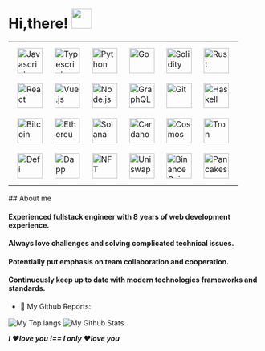 # Hi,there! <img src='https://em-content.zobj.net/source/microsoft-teams/337/waving-hand_1f44b.png' width="40px"/>

<table align="center">
<tr>
<td valign="top" width="100%">
<img style="margin: 10px" src="https://profilinator.rishav.dev/skills-assets/javascript-original.svg" alt="Javascript" height="50" />  
<img style="margin: 10px" src="https://profilinator.rishav.dev/skills-assets/typescript-original.svg" alt="Typescript" height="50" />  
<img style="margin: 10px" src="https://profilinator.rishav.dev/skills-assets/python-original.svg" alt="Python" height="50" />  
<img style="margin: 10px" src="https://profilinator.rishav.dev/skills-assets/go-original.svg" alt="Go" height="50" />  
<img style="margin: 10px" src="https://docs.soliditylang.org/en/v0.8.11/_static/logo.svg" alt="Solidity" height="50" />  
<img style="margin: 10px" src="https://profilinator.rishav.dev/skills-assets/rust-plain.svg" alt="Rust" height="50" />  
<br>
<img style="margin: 10px" src="https://profilinator.rishav.dev/skills-assets/react-original-wordmark.svg" alt="React" height="50" />  
<img style="margin: 10px" src="https://profilinator.rishav.dev/skills-assets/vuejs-original-wordmark.svg" alt="Vue.js" height="50" />  
<img style="margin: 10px" src="https://profilinator.rishav.dev/skills-assets/nodejs-original-wordmark.svg" alt="Node.js" height="50" />  
<img style="margin: 10px" src="https://profilinator.rishav.dev/skills-assets/graphql.png" alt="GraphQL" height="50" />  
<img style="margin: 10px" src="https://profilinator.rishav.dev/skills-assets/git-scm-icon.svg" alt="Git" height="50" />  
<img style="margin: 10px" src="https://profilinator.rishav.dev/skills-assets/haskell.png" alt="Haskell" height="50" />
<br>
<img style="margin: 10px" src="https://s2.coinmarketcap.com/static/img/coins/64x64/1.png" alt="Bitcoin" height="50" />  
<img style="margin: 10px" src="https://s2.coinmarketcap.com/static/img/coins/64x64/1027.png" alt="Ethereum" height="50" />  
<img style="margin: 10px" src="https://s2.coinmarketcap.com/static/img/coins/64x64/5426.png" alt="Solana" height="50" />  
<img style="margin: 10px" src="https://s2.coinmarketcap.com/static/img/coins/64x64/2010.png" alt="Cardano" height="50" />  
<img style="margin: 10px" src="https://s2.coinmarketcap.com/static/img/coins/64x64/3794.png" alt="Cosmos" height="50" />  
<img style="margin: 10px" src="https://s2.coinmarketcap.com/static/img/coins/64x64/1958.png" alt="Tron" height="50" />  
<br>
<img style="margin: 10px" src="https://s2.coinmarketcap.com/static/img/coins/64x64/4276.png" alt="Defi" height="50" />  
<img style="margin: 10px" src="https://s2.coinmarketcap.com/static/img/coins/64x64/4176.png" alt="Dapp" height="50" />  
<img style="margin: 10px" src="https://s2.coinmarketcap.com/static/img/coins/64x64/6650.png" alt="NFT" height="50" />  
<img style="margin: 10px" src="https://s2.coinmarketcap.com/static/img/coins/64x64/7083.png" alt="Uniswap" height="50" />  
<img style="margin: 10px" src="https://s2.coinmarketcap.com/static/img/coins/64x64/1839.png" alt="BinanceCoin" height="50" />  
<img style="margin: 10px" src="https://s2.coinmarketcap.com/static/img/coins/64x64/7186.png" alt="Pancakeswap" height="50" />  
<br>
</td>
</tr>
</table>
## About me

#### Experienced fullstack engineer with 8 years of web development experience.
#### Always love challenges and solving complicated technical issues.
#### Potentially put emphasis on team collaboration and cooperation.
#### Continuously keep up to date with modern technologies frameworks and standards.
* 👑   My Github Reports:

<p>
<img align="center" src="https://github-readme-stats.vercel.app/api/top-langs/?username=wannacfuture&hide_langs_below=3&theme=default&line_height=27&layout=compact" alt="My Top langs" />
  <img align="center" src="https://github-readme-stats.vercel.app/api?username=wannacfuture&hide=prs&count_private=true&include_all_commits=true&line_height=21" alt="My Github Stats" />
</p>
<p>

</p>

**_I ❤️love you !== I only ❤️love you_**



